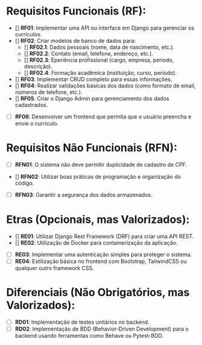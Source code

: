 # Requisitos Funcionais (RF):

- [] **RF01**: Implementar uma API ou interface em Django para gerenciar os currículos.
- [] **RF02**: Criar modelos de banco de dados para:
  - [] **RF02.1**: Dados pessoais (nome, data de nascimento, etc.).
  - [] **RF02.2**: Contato (email, telefone, endereço, etc.).
  - [] **RF02.3**: Eperiência profissional (cargo, empresa, período, descrição).
  - [] **RF02.4**: Formação acadêmica (instituição, curso, período).
- [] **RF03**: Implementar CRUD completo para essas informações.
- [] **RF04**: Realizar validações básicas dos dados (como formato de email, números de telefone, etc.).
- [] **RF05**: Criar o Django Admin para gerenciamento dos dados cadastrados.
- [ ] **RF06**: Desenvolver um frontend que permita que o usuário preencha e envie o currículo.

# Requisitos Não Funcionais (RFN):

- [ ] **RFN01**: O sistema não deve permitir duplicidade de cadastro de CPF.
- [] **RFN02**: Utilizar boas práticas de programação e organização do código.
- [ ] **RFN03**: Garantir a segurança dos dados armazenados.

# Etras (Opcionais, mas Valorizados):

- [] **RE01**: Utilizar Django Rest Framework (DRF) para criar uma API REST.
- [] **RE02**: Utilização de Docker para containerização da aplicação.
- [ ] **RE03**: Implementar uma autenticação simples para proteger o sistema.
- [ ] **RE04**: Estilização básica no frontend com Bootstrap, TailwindCSS ou qualquer outro framework CSS.

# Diferenciais (Não Obrigatórios, mas Valorizados):

- [ ] **RD01**: Implementação de testes unitários no backend.
- [ ] **RD02**: Implementação de BDD (Behavior-Driven Development) para o backend usando ferramentas como Behave ou Pytest-BDD.